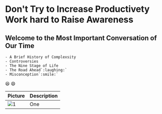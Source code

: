 # Don't Try to Increase Productivety  Work hard to Raise Awareness

## Welcome to the Most Important Conversation of Our Time
```
- A Brief History of Complexsity
- Controversies
- The Nine Stage of Life
- The Road Ahead`:laughing:`
- Misconception`:smile:`	
```

:laughing:
:smile:


|Picture|Description|
|---|---|
|![1](..Picture/one_edited)|One|
